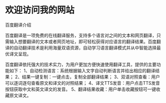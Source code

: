# 欢迎访问我的网站

百度翻译介绍

百度翻译是一项免费的在线翻译服务，支持多个语言对之间的文本和网页翻译，只需输入想要翻译的文本或者网页地址，即可轻松获得对应语言的翻译结果。百度翻译的自动翻译技术是利用海量双语资源，自动学习语言翻译模式并从中智能选择最优译文呈现。

百度翻译依托强大的技术实力，为用户更加方便快速使用翻译工具，提供的主要功能如下： 
1、自动检测语言：系统根据输入文字自动判断语言并给出相应的翻译结果； 
2、结果一键复制：一键点击，复制全部翻译结果； 
3、双语对照查看：用户可以逐词逐句查看原文和译文的对照结果； 
4、译文TTS发音：用户点击TTS发音按钮获取中文和英文译文的发音。 
5、翻译结果收藏：用户单击收藏按钮可一键收藏原文译文。
